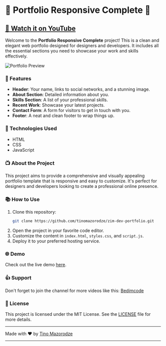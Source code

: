 # 🌟 Portfolio Responsive Complete 🌟

## [🎥 Watch it on YouTube](https://youtu.be/AKNvTxWOdKw)

Welcome to the **Portfolio Responsive Complete** project! This is a clean and elegant web portfolio designed for designers and developers. It includes all the essential sections you need to showcase your work and skills effectively.

![Portfolio Preview](https://github.com/tinomazorodze/zim-dev-portfolio/blob/main/assets/site-screenshot.webp) <!-- Replace with an actual screenshot of your portfolio -->

### 📝 Features

- **Header**: Your name, links to social networks, and a stunning image.
- **About Section**: Detailed information about you.
- **Skills Section**: A list of your professional skills.
- **Recent Work**: Showcase your latest projects.
- **Contact Form**: A form for visitors to get in touch with you.
- **Footer**: A neat and clean footer to wrap things up.

### 🔧 Technologies Used

- HTML
- CSS
- JavaScript

### 📺 About the Project

This project aims to provide a comprehensive and visually appealing portfolio template that is responsive and easy to customize. It's perfect for designers and developers looking to create a professional online presence.

### 📚 How to Use

1. Clone this repository:
   ```sh
   git clone https://github.com/tinomazorodze/zim-dev-portfolio.git
   ```
2. Open the project in your favorite code editor.
3. Customize the content in `index.html`, `styles.css`, and `script.js`.
4. Deploy it to your preferred hosting service.

### 🌐 Demo

Check out the live demo [here](https://tinomazorodze.github.io).

### 👍 Support

Don't forget to join the channel for more videos like this: [Bedimcode](https://www.youtube.com/c/Bedimcode)

### 📄 License

This project is licensed under the MIT License. See the [LICENSE](LICENSE) file for more details.

---

Made with ❤️ by [Tino Mazorodze](https://github.com/tinomazorodze)

---

